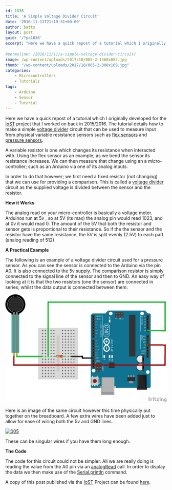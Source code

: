 ```yaml
---
id: 1836
title: 'A Simple Voltage Divider Circuit'
date: '2016-11-11T21:19:31+00:00'
author: batts
layout: post
guid: '/?p=1836'
excerpt: "Here we have a quick repost of a tutorial which I originally developed for the IoST project that I worked on back in 2015/2016. The tutorial details how to make a simple voltage divider"

#permalink: /2016/11/11/a-simple-voltage-divider-circuit/
image: /wp-content/uploads/2017/10/005-2-1568x882.jpg
thumb: "/wp-content/uploads/2017/10/005-2-300x169.jpg"
categories:
    - Microcontrollers
    - Tutorials
tags:
    - Arduino
    - Sensor
    - Tutorial
---
```


Here we have a quick repost of a tutorial which I originally developed for the [IoST](http://aninternetofsoftthings.com) project that I worked on back in 2015/2016. The tutorial details how to make a simple [voltage divider](https://en.wikipedia.org/wiki/Voltage_divider) circuit that can be used to measure input from physical variable resistance sensors such as [flex sensors](https://www.sparkfun.com/products/10264) and [pressure sensors](https://www.sparkfun.com/products/9375).

A variable resistor is one which changes its resistance when interacted with. Using the flex sensor as an example; as we bend the sensor its resistance increases. We can then measure that change using an a micro-controller; such as an Arduino via one of its analog inputs.

In order to do that however; we first need a fixed resistor (not changing) that we can use for providing a comparison. This is called a [voltage divider](http://en.wikipedia.org/wiki/Voltage_divider) circuit as the supplied voltage is divided between the sensor and the resistor.

**How it Works**

The analog read on your micro-controller is basically a voltage meter. Arduinos run at 5v , so at 5V (its max) the analog pin would read 1023, and at 0v it would read 0. The amount of the 5V that both the resistor and sensor gets is proportional to their resistance. So if the the sensor and the resistor have the same resistance, the 5V is split evenly (2.5V) to each part. (analog reading of 512)

**A Practical Example**

The following is an example of a voltage divider circuit used for a pressure sensor. As you can see the sensor is connected to the Arduino via the pin A0. It is also connected to the 5v supply. The comparison resistor is simply connected to the signal line of the sensor and then to GND. An easy way of looking at it is that the two resistors (one the sensor) are connected in series; whilst the data output is connected between them:

[![Simple Voltage Divider_bb](/wp-content/uploads/2017/10/Simple-Voltage-Divider_bb-1.png)](/wp-content/uploads/2017/10/Simple-Voltage-Divider_bb-1.png)

Here is an image of the same circuit however this time physically put together on the breadboard. A few extra wires have been added just to allow for ease of wiring both the 5v and GND lines.

[![005](/wp-content/uploads/2017/10/005-2.jpg)](/wp-content/uploads/2017/10/005-2.jpg)

These can be singular wires if you have them long enough.

**The Code**

The code for this circuit could not be simpler. All we are really doing is reading the value from the A0 pin via an [analogRead](https://www.arduino.cc/en/Reference/AnalogRead) call. In order to display the data we then make use of the [Serial.println](https://www.arduino.cc/en/Serial/Println) command.

A copy of this post published via the [IoST](http://aninternetofsoftthings.com) Project can be found [here](http://aninternetofsoftthings.com/blog/a-simple-voltage-divider-circuit/).
